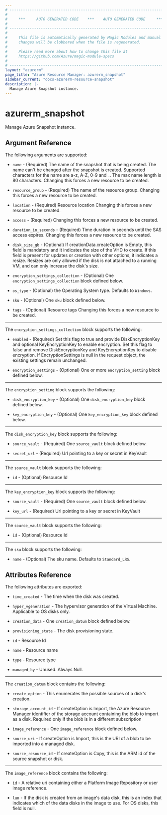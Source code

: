 ```yaml
---
# ----------------------------------------------------------------------------
#
#     ***     AUTO GENERATED CODE    ***    AUTO GENERATED CODE     ***
#
# ----------------------------------------------------------------------------
#
#     This file is automatically generated by Magic Modules and manual
#     changes will be clobbered when the file is regenerated.
#
#     Please read more about how to change this file at
#     https://github.com/Azure/magic-module-specs
#
# ----------------------------------------------------------------------------
layout: "azurerm"
page_title: "Azure Resource Manager: azurerm_snapshot"
sidebar_current: "docs-azurerm-resource-snapshot"
description: |-
  Manage Azure Snapshot instance.
---
```


# azurerm_snapshot

Manage Azure Snapshot instance.


## Argument Reference

The following arguments are supported:

* `name` - (Required) The name of the snapshot that is being created. The name can't be changed after the snapshot is created. Supported characters for the name are a-z, A-Z, 0-9 and _. The max name length is 80 characters. Changing this forces a new resource to be created.

* `resource_group` - (Required) The name of the resource group. Changing this forces a new resource to be created.

* `location` - (Required) Resource location Changing this forces a new resource to be created.

* `access` - (Required)  Changing this forces a new resource to be created.

* `duration_in_seconds` - (Required) Time duration in seconds until the SAS access expires. Changing this forces a new resource to be created.

* `disk_size_gb` - (Optional) If creationData.createOption is Empty, this field is mandatory and it indicates the size of the VHD to create. If this field is present for updates or creation with other options, it indicates a resize. Resizes are only allowed if the disk is not attached to a running VM, and can only increase the disk's size.

* `encryption_settings_collection` - (Optional) One `encryption_settings_collection` block defined below.

* `os_type` - (Optional) the Operating System type. Defaults to `Windows`.

* `sku` - (Optional) One `sku` block defined below.

* `tags` - (Optional) Resource tags Changing this forces a new resource to be created.

---

The `encryption_settings_collection` block supports the following:

* `enabled` - (Required) Set this flag to true and provide DiskEncryptionKey and optional KeyEncryptionKey to enable encryption. Set this flag to false and remove DiskEncryptionKey and KeyEncryptionKey to disable encryption. If EncryptionSettings is null in the request object, the existing settings remain unchanged.

* `encryption_settings` - (Optional) One or more `encryption_setting` block defined below.


---

The `encryption_setting` block supports the following:

* `disk_encryption_key` - (Optional) One `disk_encryption_key` block defined below.

* `key_encryption_key` - (Optional) One `key_encryption_key` block defined below.


---

The `disk_encryption_key` block supports the following:

* `source_vault` - (Required) One `source_vault` block defined below.

* `secret_url` - (Required) Url pointing to a key or secret in KeyVault


---

The `source_vault` block supports the following:

* `id` - (Optional) Resource Id

---

The `key_encryption_key` block supports the following:

* `source_vault` - (Required) One `source_vault` block defined below.

* `key_url` - (Required) Url pointing to a key or secret in KeyVault


---

The `source_vault` block supports the following:

* `id` - (Optional) Resource Id

---

The `sku` block supports the following:

* `name` - (Optional) The sku name. Defaults to `Standard_LRS`.

## Attributes Reference

The following attributes are exported:

* `time_created` - The time when the disk was created.

* `hyper_vgeneration` - The hypervisor generation of the Virtual Machine. Applicable to OS disks only.

* `creation_data` - One `creation_datum` block defined below.

* `provisioning_state` - The disk provisioning state.

* `id` - Resource Id

* `name` - Resource name

* `type` - Resource type

* `managed_by` - Unused. Always Null.


---

The `creation_datum` block contains the following:

* `create_option` - This enumerates the possible sources of a disk's creation.

* `storage_account_id` - If createOption is Import, the Azure Resource Manager identifier of the storage account containing the blob to import as a disk. Required only if the blob is in a different subscription

* `image_reference` - One `image_reference` block defined below.

* `source_uri` - If createOption is Import, this is the URI of a blob to be imported into a managed disk.

* `source_resource_id` - If createOption is Copy, this is the ARM id of the source snapshot or disk.


---

The `image_reference` block contains the following:

* `id` - A relative uri containing either a Platform Image Repository or user image reference.

* `lun` - If the disk is created from an image's data disk, this is an index that indicates which of the data disks in the image to use. For OS disks, this field is null.
